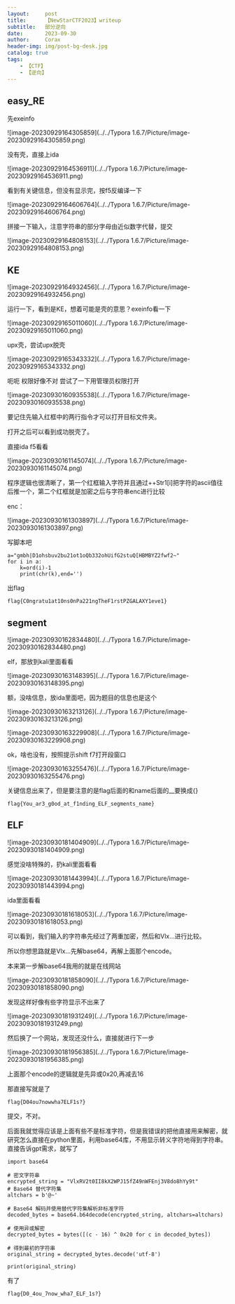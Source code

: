 ```yaml
---
layout:     post
title:      【NewStarCTF2023】writeup
subtitle:   部分逆向
date:       2023-09-30
author:     Corax
header-img: img/post-bg-desk.jpg
catalog: true
tags:
    - 【CTF】
    - 【逆向】
---
```


## easy_RE

先exeinfo

![image-20230929164305859](../../Typora 1.6.7/Picture/image-20230929164305859.png)

没有壳，直接上ida

![image-20230929164536911](../../Typora 1.6.7/Picture/image-20230929164536911.png)

看到有关键信息，但没有显示完，按f5反编译一下

![image-20230929164606764](../../Typora 1.6.7/Picture/image-20230929164606764.png)

拼接一下输入，注意字符串的部分字母由近似数字代替，提交

![image-20230929164808153](../../Typora 1.6.7/Picture/image-20230929164808153.png)

## KE

![image-20230929164932456](../../Typora 1.6.7/Picture/image-20230929164932456.png)

运行一下，看到是KE，想着可能是壳的意思？exeinfo看一下

![image-20230929165011060](../../Typora 1.6.7/Picture/image-20230929165011060.png)

upx壳，尝试upx脱壳

![image-20230929165343332](../../Typora 1.6.7/Picture/image-20230929165343332.png)

呃呃 权限好像不对 尝试了一下用管理员权限打开

![image-20230930160935538](../../Typora 1.6.7/Picture/image-20230930160935538.png)

要记住先输入红框中的两行指令才可以打开目标文件夹。

打开之后可以看到成功脱壳了。

直接ida f5看看

![image-20230930161145074](../../Typora 1.6.7/Picture/image-20230930161145074.png)

程序逻辑也很清晰了，第一个红框输入字符并且通过++Str1[i]把字符的ascii值往后推一个，第二个红框就是加密之后与字符串enc进行比较

enc：

![image-20230930161303897](../../Typora 1.6.7/Picture/image-20230930161303897.png)

写脚本吧

```
a="gmbh|D1ohsbuv2bu21ot1oQb332ohUifG2stuQ[HBMBYZ2fwf2~"
for i in a:
    k=ord(i)-1
    print(chr(k),end='')
```

出flag

`flag{C0ngratu1at10ns0nPa221ngTheF1rstPZGALAXY1eve1}`

## segment

![image-20230930162834480](../../Typora 1.6.7/Picture/image-20230930162834480.png)

elf，那放到kali里面看看

![image-20230930163148395](../../Typora 1.6.7/Picture/image-20230930163148395.png)

额，没啥信息，放ida里面吧，因为题目的信息也是这个

![image-20230930163213126](../../Typora 1.6.7/Picture/image-20230930163213126.png)

![image-20230930163229908](../../Typora 1.6.7/Picture/image-20230930163229908.png)

ok，啥也没有，按照提示shift f7打开段窗口

![image-20230930163255476](../../Typora 1.6.7/Picture/image-20230930163255476.png)

关键信息出来了，但是要注意的是flag后面的和name后面的__要换成{}

`flag{You_ar3_g0od_at_f1nding_ELF_segments_name}`

## ELF

![image-20230930181404909](../../Typora 1.6.7/Picture/image-20230930181404909.png)

感觉没啥特殊的，扔kali里面看看

![image-20230930181443994](../../Typora 1.6.7/Picture/image-20230930181443994.png)

ida里面看看

![image-20230930181618053](../../Typora 1.6.7/Picture/image-20230930181618053.png)

可以看到，我们输入的字符串先经过了两重加密，然后和Vlx…进行比较。

所以你想思路就是Vlx…先解base64，再解上面那个encode。

本来第一步解base64我用的就是在线网站

![image-20230930181858090](../../Typora 1.6.7/Picture/image-20230930181858090.png)

发现这样好像有些字符显示不出来了

![image-20230930181931249](../../Typora 1.6.7/Picture/image-20230930181931249.png)

然后换了一个网站，发现还没什么，直接就进行下一步

![image-20230930181956385](../../Typora 1.6.7/Picture/image-20230930181956385.png)

上面那个encode的逻辑就是先异或0x20,再减去16

那直接写就是了

`flag{D04ou7nowwha7ELF1s?}`

提交，不对。

后面我就觉得应该是上面有些不是标准字符，但是我错误的把他直接用来解密，就研究怎么直接在python里面，利用base64库，不用显示转义字符地得到字符串。直接告诉gpt需求，就写了

```
import base64

# 密文字符串
encrypted_string = "VlxRV2t0II8kX2WPJ15fZ49nWFEnj3V8do8hYy9t"
# Base64 替代字符集
altchars = b'@~'

# Base64 解码并使用替代字符集解析非标准字符
decoded_bytes = base64.b64decode(encrypted_string, altchars=altchars)

# 使用异或解密
decrypted_bytes = bytes([(c - 16) ^ 0x20 for c in decoded_bytes])

# 得到最初的字符串
original_string = decrypted_bytes.decode('utf-8')

print(original_string)

```

有了

`flag{D0_4ou_7now_wha7_ELF_1s?}`

